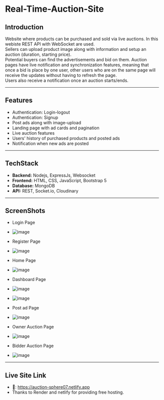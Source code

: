 # Real-Time-Auction-Site

## Introduction
Website where products can be purchased and sold via live auctions. In this webiste REST API with WebSocket are used.\
Sellers can upload product image along with information and setup an auction (duration, starting price). \
Potential buyers can find the advertisements and bid on them. Auction pages have live notification and synchronization features, meaning that once a bid is place by one user, other users who are on the same page will receive the updates without having to refresh the page. \
Users also receive a notification once an auction starts/ends.
-- --

## Features
- Authentication: Login-logout
- Authentication: Signup
- Post ads along with image-upload
- Landing page with ad cards and pagination
- Live auction features
- Users' history of purchased products and posted ads
- Notification when new ads are posted
-- --

## TechStack
- <b>Backend:</b> Nodejs, ExpressJs, Websocket
- <b>Frontend:</b> HTML, CSS, JavaScript, Bootstrap 5
- <b>Database:</b> MongoDB
- <b>API:</b> REST, Socket.io, Cloudinary
-- --

## ScreenShots
- Login Page
- ![image](https://github.com/Roshankrshah/Real-Time-Auction-Site/assets/91787844/03d98065-4ec7-486c-ae71-dbad2f6ae84c)
  
- Register Page
- ![image](https://github.com/Roshankrshah/Real-Time-Auction-Site/assets/91787844/fd9fd1f3-dc9f-45b1-8e0c-fcf2423e11ac)
  
- Home Page
- ![image](https://github.com/Roshankrshah/Real-Time-Auction-Site/assets/91787844/f6dd9d21-40df-44b0-acef-636d6b9a5f4b)
  
- Dashboard Page
- ![image](https://github.com/Roshankrshah/Real-Time-Auction-Site/assets/91787844/f3692dae-ea33-4085-b1a9-1b6898299f06)
- ![image](https://github.com/Roshankrshah/Real-Time-Auction-Site/assets/91787844/568e180f-64d5-4710-a475-26757b422064)

- Post ad Page
- ![image](https://github.com/Roshankrshah/Real-Time-Auction-Site/assets/91787844/b464ae29-757b-4603-b207-2a1c4c769f0c)

- Owner Auction Page
- ![image](https://github.com/Roshankrshah/Real-Time-Auction-Site/assets/91787844/ae0420b7-3864-41d1-b956-7341b2dd2dea)

- Bidder Auction Page
- ![image](https://github.com/Roshankrshah/Real-Time-Auction-Site/assets/91787844/14b1080c-5441-46a5-8a5c-be51865f91ff)

-- --
## Live Site Link
- 🔗: https://auction-sphere07.netlify.app
- Thanks to Render and netlify for providing free hosting.






